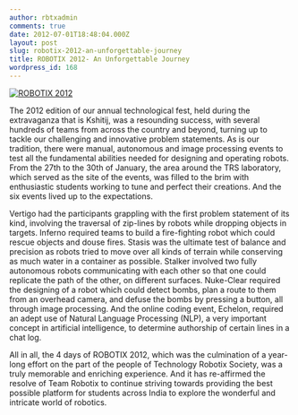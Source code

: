 ```yaml
---
author: rbtxadmin
comments: true
date: 2012-07-01T18:48:04.000Z
layout: post
slug: robotix-2012-an-unforgettable-journey
title: ROBOTIX 2012- An Unforgettable Journey
wordpress_id: 168
---
```


[![ROBOTIX 2012](http://robotix.in/blog/wp-content/uploads/2012/07/428278_10150661918878969_1839621469_n.jpg)](http://robotix.in/blog/wp-content/uploads/2012/07/428278_10150661918878969_1839621469_n.jpg)

The 2012 edition of our annual technological fest, held during the extravaganza that is Kshitij, was a resounding success, with several hundreds of teams from across the country and beyond, turning up to tackle our challenging and innovative problem statements. As is our tradition, there were manual, autonomous and image processing events to test all the fundamental abilities needed for designing and operating robots. From the 27th to the 30th of January, the area around the TRS laboratory, which served as the site of the events, was filled to the brim with enthusiastic students working to tune and perfect their creations. And the six events lived up to the expectations.

Vertigo had the participants grappling with the first problem statement of its kind, involving the traversal of zip-lines by robots while dropping objects in targets. Inferno required teams to build a fire-fighting robot which could rescue objects and douse fires. Stasis was the ultimate test of balance and precision as robots tried to move over all kinds of terrain while conserving as much water in a container as possible. Stalker involved two fully autonomous robots communicating with each other so that one could replicate the path of the other, on different surfaces. Nuke-Clear required the designing of a robot which could detect bombs, plan a route to them from an overhead camera, and defuse the bombs by pressing a button, all through image processing. And the online coding event, Echelon, required an adept use of Natural Language Processing (NLP), a very important concept in artificial intelligence, to determine authorship of certain lines in a chat log.

All in all, the 4 days of ROBOTIX 2012, which was the culmination of a year-long effort on the part of the people of Technology Robotix Society, was a truly memorable and enriching experience. And it has re-affirmed the resolve of Team Robotix to continue striving towards providing the best possible platform for students across India to explore the wonderful and intricate world of robotics.
